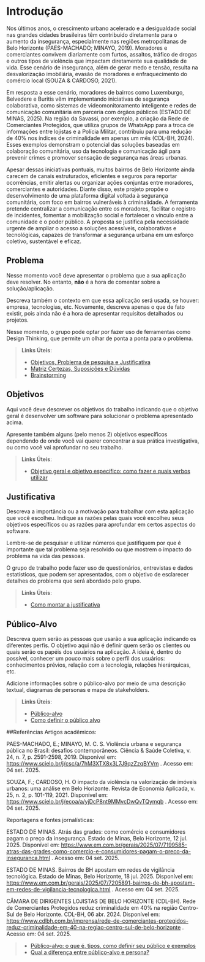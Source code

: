 # Introdução

Nos últimos anos, o crescimento urbano acelerado e a desigualdade social nas grandes cidades brasileiras têm contribuído diretamente para o aumento da insegurança, especialmente nas regiões metropolitanas de Belo Horizonte (PAES-MACHADO; MINAYO, 2019). Moradores e comerciantes convivem diariamente com furtos, assaltos, tráfico de drogas e outros tipos de violência que impactam diretamente sua qualidade de vida. Esse cenário de insegurança, além de gerar medo e tensão, resulta na desvalorização imobiliária, evasão de moradores e enfraquecimento do comércio local (SOUZA & CARDOSO, 2021).

Em resposta a esse cenário, moradores de bairros como Luxemburgo, Belvedere e Buritis vêm implementando iniciativas de segurança colaborativa, como sistemas de videomonitoramento inteligente e redes de comunicação comunitária em parceria com órgãos públicos (ESTADO DE MINAS, 2025). Na região da Savassi, por exemplo, a criação da Rede de Comerciantes Protegidos, que utiliza grupos de WhatsApp para a troca de informações entre lojistas e a Polícia Militar, contribuiu para uma redução de 40% nos índices de criminalidade em apenas um mês (CDL-BH, 2024). Esses exemplos demonstram o potencial das soluções baseadas em colaboração comunitária, uso da tecnologia e comunicação ágil para prevenir crimes e promover sensação de segurança nas áreas urbanas.

Apesar dessas iniciativas pontuais, muitos bairros de Belo Horizonte ainda carecem de canais estruturados, eficientes e seguros para reportar ocorrências, emitir alertas ou organizar ações conjuntas entre moradores, comerciantes e autoridades. Diante disso, este projeto propõe o desenvolvimento de uma plataforma digital voltada à segurança comunitária, com foco em bairros vulneráveis à criminalidade. A ferramenta pretende centralizar a comunicação entre os moradores, facilitar o registro de incidentes, fomentar a mobilização social e fortalecer o vínculo entre a comunidade e o poder público. A proposta se justifica pela necessidade urgente de ampliar o acesso a soluções acessíveis, colaborativas e tecnológicas, capazes de transformar a segurança urbana em um esforço coletivo, sustentável e eficaz.

## Problema

Nesse momento você deve apresentar o problema que a sua aplicação deve resolver. No entanto, **não** é a hora de comentar sobre a solução/aplicação.

Descreva também o contexto em que essa aplicação será usada, se  houver: empresa, tecnologias, etc. Novamente, descreva apenas o que de fato existir, pois ainda não é a hora de apresentar requisitos detalhados ou projetos.

Nesse momento, o grupo pode optar por fazer uso  de ferramentas como Design Thinking, que permite um olhar de ponta a ponta para o problema.

> **Links Úteis**:
> - [Objetivos, Problema de pesquisa e Justificativa](https://medium.com/@versioparole/objetivos-problema-de-pesquisa-e-justificativa-c98c8233b9c3)
> - [Matriz Certezas, Suposições e Dúvidas](https://medium.com/educa%C3%A7%C3%A3o-fora-da-caixa/matriz-certezas-suposi%C3%A7%C3%B5es-e-d%C3%BAvidas-fa2263633655)
> - [Brainstorming](https://www.euax.com.br/2018/09/brainstorming/)

## Objetivos

Aqui você deve descrever os objetivos do trabalho indicando que o objetivo geral é desenvolver um software para solucionar o problema apresentado acima. 

Apresente também alguns (pelo menos 2) objetivos específicos dependendo de onde você vai querer concentrar a sua prática investigativa, ou como você vai aprofundar no seu trabalho.
 
> **Links Úteis**:
> - [Objetivo geral e objetivo específico: como fazer e quais verbos utilizar](https://blog.mettzer.com/diferenca-entre-objetivo-geral-e-objetivo-especifico/)

## Justificativa

Descreva a importância ou a motivação para trabalhar com esta aplicação que você escolheu. Indique as razões pelas quais você escolheu seus objetivos específicos ou as razões para aprofundar em certos aspectos do software.

Lembre-se de pesquisar e utilizar números que justifiquem por que é importante que tal problema seja resolvido ou que mostrem o impacto do problema na vida das pessoas.

O grupo de trabalho pode fazer uso de questionários, entrevistas e dados estatísticos, que podem ser apresentados, com o objetivo de esclarecer detalhes do problema que será abordado pelo grupo.

> **Links Úteis**:
> - [Como montar a justificativa](https://guiadamonografia.com.br/como-montar-justificativa-do-tcc/)

## Público-Alvo

Descreva quem serão as pessoas que usarão a sua aplicação indicando os diferentes perfis. O objetivo aqui não é definir quem serão os clientes ou quais serão os papéis dos usuários na aplicação. A ideia é, dentro do possível, conhecer um pouco mais sobre o perfil dos usuários: conhecimentos prévios, relação com a tecnologia, relações hierárquicas, etc.

Adicione informações sobre o público-alvo por meio de uma descrição textual, diagramas de personas e mapa de stakeholders.

> **Links Úteis**:
> - [Público-alvo](https://blog.hotmart.com/pt-br/publico-alvo/)
> - [Como definir o público alvo](https://exame.com/pme/5-dicas-essenciais-para-definir-o-publico-alvo-do-seu-negocio/)
>

##Referências
Artigos acadêmicos:

PAES-MACHADO, E.; MINAYO, M. C. S. Violência urbana e segurança pública no Brasil: desafios contemporâneos. Ciência & Saúde Coletiva, v. 24, n. 7, p. 2591-2598, 2019. Disponível em: https://www.scielo.br/j/csc/a/7hM3XTX8x3L7J9qzZzqBYVm
. Acesso em: 04 set. 2025.

SOUZA, F.; CARDOSO, H. O impacto da violência na valorização de imóveis urbanos: uma análise em Belo Horizonte. Revista de Economia Aplicada, v. 25, n. 2, p. 101-119, 2021. Disponível em: https://www.scielo.br/j/ecoa/a/yjDcP8nt9MMvcDwQvTQymqb
. Acesso em: 04 set. 2025.

Reportagens e fontes jornalísticas:

ESTADO DE MINAS. Atrás das grades: como comércio e consumidores pagam o preço da insegurança. Estado de Minas, Belo Horizonte, 12 jul. 2025. Disponível em: https://www.em.com.br/gerais/2025/07/7199585-atras-das-grades-como-comercio-e-consumidores-pagam-o-preco-da-inseguranca.html
. Acesso em: 04 set. 2025.

ESTADO DE MINAS. Bairros de BH apostam em redes de vigilância tecnológica. Estado de Minas, Belo Horizonte, 18 jul. 2025. Disponível em: https://www.em.com.br/gerais/2025/07/7205891-bairros-de-bh-apostam-em-redes-de-vigilancia-tecnologica.html
. Acesso em: 04 set. 2025.

CÂMARA DE DIRIGENTES LOJISTAS DE BELO HORIZONTE (CDL-BH). Rede de Comerciantes Protegidos reduz criminalidade em 40% na região Centro-Sul de Belo Horizonte. CDL-BH, 06 abr. 2024. Disponível em: https://www.cdlbh.com.br/imprensa/rede-de-comerciantes-protegidos-reduz-criminalidade-em-40-na-regiao-centro-sul-de-belo-horizonte
. Acesso em: 04 set. 2025.
> - [Público-alvo: o que é, tipos, como definir seu público e exemplos](https://klickpages.com.br/blog/publico-alvo-o-que-e/)
> - [Qual a diferença entre público-alvo e persona?](https://rockcontent.com/blog/diferenca-publico-alvo-e-persona/)
